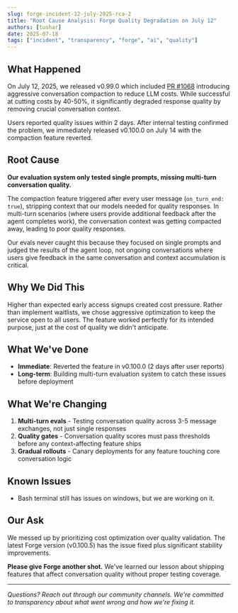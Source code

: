```yaml
---
slug: forge-incident-12-july-2025-rca-2
title: "Root Cause Analysis: Forge Quality Degradation on July 12"
authors: [tushar]
date: 2025-07-18
tags: ["incident", "transparency", "forge", "ai", "quality"]
---
```


## What Happened

On July 12, 2025, we released v0.99.0 which included [PR #1068](https://github.com/antinomyhq/forge/pull/1068) introducing aggressive conversation compaction to reduce LLM costs. While successful at cutting costs by 40-50%, it significantly degraded response quality by removing crucial conversation context.

Users reported quality issues within 2 days. After internal testing confirmed the problem, we immediately released v0.100.0 on July 14 with the compaction feature reverted.

## Root Cause

**Our evaluation system only tested single prompts, missing multi-turn conversation quality.**

The compaction feature triggered after every user message (`on_turn_end: true`), stripping context that our models needed for quality responses. In multi-turn scenarios (where users provide additional feedback after the agent completes work), the conversation context was getting compacted away, leading to poor quality responses.

Our evals never caught this because they focused on single prompts and judged the results of the agent loop, not ongoing conversations where users
give feedback in the same conversation and context accumulation is critical.

## Why We Did This

Higher than expected early access signups created cost pressure. Rather than implement waitlists, we chose aggressive optimization to keep the service open to all users. The feature worked perfectly for its intended purpose, just at the cost of quality we didn't anticipate.

## What We've Done

- **Immediate**: Reverted the feature in v0.100.0 (2 days after user reports)
- **Long-term**: Building multi-turn evaluation system to catch these issues before deployment

## What We're Changing

1. **Multi-turn evals** - Testing conversation quality across 3-5 message exchanges, not just single responses
2. **Quality gates** - Conversation quality scores must pass thresholds before any context-affecting feature ships
3. **Gradual rollouts** - Canary deployments for any feature touching core conversation logic


## Known Issues

- Bash terminal still has issues on windows, but we are working on it.

## Our Ask

We messed up by prioritizing cost optimization over quality validation. The latest Forge version (v0.100.5) has the issue fixed plus significant stability improvements.

**Please give Forge another shot.** We've learned our lesson about shipping features that affect conversation quality without proper testing coverage.

---

_Questions? Reach out through our community channels. We're committed to transparency about what went wrong and how we're fixing it._
